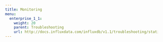 ```yaml
---
title: Monitoring
menu:
  enterprise_1_1:
    weight: 20
    parent: Troubleshooting
    url: http://docs.influxdata.com/influxdb/v1.1/troubleshooting/statistics/
---
```

